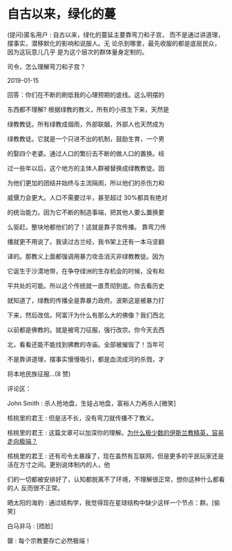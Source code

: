 # 自古以来，绿化的蔓

(提问)匿名用户 : 自古以来，绿化的蔓延主要靠弯刀和子宫， 而不是通过讲道理，摆事实，潜移默化的影响和说服人。无 论杀到哪里，最先收服的都是底层民众，因为这玩意儿几乎 是为这个层次的群体量身定制的。

司令，怎么理解弯刀和子宫？

2019-01-15

回答：你们在不断的刷低我的心理预期的底线。这么明摆的

东西都不理解? 根据绿教的教义，所有的小孩生下来，天然是

绿教教徒。所有绿教成烟雨，外部联姻，外部人也天然成为

绿教教徒。它就是一个只进不出的机制，鼓励生育，一个男

的娶四个老婆。通过人口的繁衍去不断的做人口的置换。经

过一些年以后，这个地方的主体人群被替换成绿教教徒。因

为他们更加的团结并始终与主流隔阂，所以他们的杀伤力和

威慑力会更大。人口不需要过半，甚至超过 30%都具有绝对

的统治能力。因为它不断的制造事端，把其他人要么置换要

么驱赶。整块地都他们的了！这就是靠子宫传播。 靠弯刀传

播就更不用说了。我读过古兰经，我书架上还有一本马坚翻

译的。那教义上面都强调用暴力攻击消灭非绿教教徒。因为

它诞生于沙漠地带，在争夺绿洲的生存机会的时候，没有和

平共处的可能。所以这个传统就一直贯彻到底。你去看历史

就知道了，绿教的传播全是靠暴力政府。波斯这是被暴力打

下来，然后改信。阿富汗为什么有那么大的佛像？我们西北

以前都是佛教的。就是被弯刀征服，强行改宗。你今天去西

北，看看还能不能找到佛教的寺庙。全部被摧毁了！当年可

不是靠讲道理，摆事实慢慢吸引，都是血流成河的杀戮，才

将本地民族征服...(8 赞)

评论区：

John Smith : 杀人抢地盘，生娃占地盘，富裕人力再杀人[微笑]

核桃里的君王 : 但是活不长，没有弯刀就传播不了教义。

核桃里的君王 : 这篇文章可以加深你的理解。[为什么极少数的伊斯兰教精英，容易走向极端？](https://mp.weixin.qq.com/s/8SMAYe0z56MCW-nXccQ92A)

核桃里的君王 : 还有司令太暴躁了，现在虽然有互联网，但是更多的平民玩家还是活在方寸之间。更别说体制内的人，他

们的一切都被安排好了，认知都脱离不了环境，不理解很正常，想你这种什么都看的人 反而很不正常。

晒太阳的海豹 : 通过结构学，我觉得现在星球结构中缺少这样一个节点：群。[偷笑]

白马非马 : [捂脸]

罄 : 每个宗教要存亡必然极端！